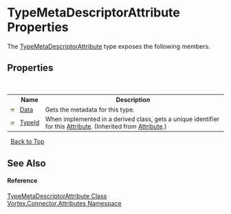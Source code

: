 # TypeMetaDescriptorAttribute Properties
 

The <a href="T_Vortex_Connector_Attributes_TypeMetaDescriptorAttribute.md">TypeMetaDescriptorAttribute</a> type exposes the following members.


## Properties
&nbsp;<table><tr><th></th><th>Name</th><th>Description</th></tr><tr><td>![Public property](media/pubproperty.gif "Public property")</td><td><a href="P_Vortex_Connector_Attributes_TypeMetaDescriptorAttribute_Data.md">Data</a></td><td>
Gets the metadata for this type.</td></tr><tr><td>![Public property](media/pubproperty.gif "Public property")</td><td><a href="http://msdn2.microsoft.com/en-us/library/sa1bf03e" target="_blank">TypeId</a></td><td>
When implemented in a derived class, gets a unique identifier for this <a href="http://msdn2.microsoft.com/en-us/library/e8kc3626" target="_blank">Attribute</a>.
 (Inherited from <a href="http://msdn2.microsoft.com/en-us/library/e8kc3626" target="_blank">Attribute</a>.)</td></tr></table>&nbsp;
<a href="#typemetadescriptorattribute-properties">Back to Top</a>

## See Also


#### Reference
<a href="T_Vortex_Connector_Attributes_TypeMetaDescriptorAttribute.md">TypeMetaDescriptorAttribute Class</a><br /><a href="N_Vortex_Connector_Attributes.md">Vortex.Connector.Attributes Namespace</a><br />
